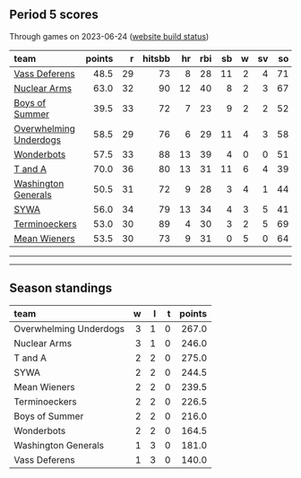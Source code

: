 

## Period 5 scores

Through games on 2023-06-24 ([website build status](https://github.com/brian-bot/pl-site/actions))


|team                   | points|  r| hitsbb| hr| rbi| sb|  w| sv| so|   era|  whip|
|:----------------------|------:|--:|------:|--:|---:|--:|--:|--:|--:|-----:|-----:|
|[Vass Deferens](./vassdeferens)|   48.5| 29|     73|  8|  28| 11|  2|  4| 71| 3.979| 1.247|
|[Nuclear Arms](./nucleararms)|   63.0| 32|     90| 12|  40|  8|  2|  3| 67| 4.408| 1.143|
|[Boys of Summer](./boysofsummer)|   39.5| 33|     72|  7|  23|  9|  2|  2| 52| 3.884| 1.295|
|[Overwhelming Underdogs](./overwhelmingunderdogs)|   58.5| 29|     76|  6|  29| 11|  4|  3| 58| 1.500| 0.950|
|[Wonderbots](./wonderbots)|   57.5| 33|     88| 13|  39|  4|  0|  0| 51| 2.520| 1.060|
|[T and A](./tanda)     |   70.0| 36|     80| 13|  31| 11|  6|  4| 39| 3.611| 1.185|
|[Washington Generals](./washingtongenerals)|   50.5| 31|     72|  9|  28|  3|  4|  1| 44| 1.469| 0.939|
|[SYWA](./sywa)         |   56.0| 34|     79| 13|  34|  4|  3|  5| 41| 5.250| 1.458|
|[Terminoeckers](./terminoeckers)|   53.0| 30|     89|  4|  30|  3|  2|  5| 69| 4.165| 1.053|
|[Mean Wieners](./meanwieners)|   53.5| 30|     73|  9|  31|  0|  5|  0| 64| 2.136| 0.966|

* * *
* * *

## Season standings


|team                   |  w|  l|  t| points|
|:----------------------|--:|--:|--:|------:|
|Overwhelming Underdogs |  3|  1|  0|  267.0|
|Nuclear Arms           |  3|  1|  0|  246.0|
|T and A                |  2|  2|  0|  275.0|
|SYWA                   |  2|  2|  0|  244.5|
|Mean Wieners           |  2|  2|  0|  239.5|
|Terminoeckers          |  2|  2|  0|  226.5|
|Boys of Summer         |  2|  2|  0|  216.0|
|Wonderbots             |  2|  2|  0|  164.5|
|Washington Generals    |  1|  3|  0|  181.0|
|Vass Deferens          |  1|  3|  0|  140.0|



